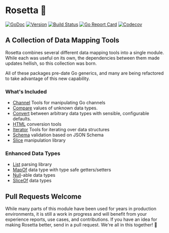 # Rosetta 🌹

[![GoDoc](https://img.shields.io/badge/go-documentation-blue.svg?style=flat-square)](http://pkg.go.dev/github.com/benpate/rosetta)
[![Version](https://img.shields.io/github/v/release/benpate/rosetta?include_prereleases&style=flat-square&color=brightgreen)](https://github.com/benpate/rosetta/releases)
[![Build Status](https://img.shields.io/github/actions/workflow/status/benpate/rosetta/go.yml?branch=main&style=flat-square)](https://github.com/benpate/rosetta/actions/workflows/go.yml)
[![Go Report Card](https://goreportcard.com/badge/github.com/benpate/rosetta?style=flat-square)](https://goreportcard.com/report/github.com/benpate/rosetta)
[![Codecov](https://img.shields.io/codecov/c/github/benpate/rosetta.svg?style=flat-square)](https://codecov.io/gh/benpate/rosetta)

## A Collection of Data Mapping Tools

Rosetta combines several different data mapping tools into a single module.  While each was useful on its own, the dependencies between them made updates hellish, so this collection was born.  

All of these packages pre-date Go generics, and many are being refactored to take advantage of this new capability.

### What's Included

* [Channel](https://github.com/benpate/rosetta/tree/main/channel) Tools for manipulating Go channels
* [Compare](https://github.com/benpate/rosetta/tree/main/compare) values of unknown data types.
* [Convert](https://github.com/benpate/rosetta/tree/main/convert) between arbitrary data types with sensible, configurable defaults.
* [HTML](https://github.com/benpate/rosetta/tree/main/html) conversion tools
* [Iterator](https://github.com/benpate/rosetta/tree/main/iterator) Tools for iterating over data structures
* [Schema](schema) validation based on JSON Schema
* [Slice](slice) manipulation library

### Enhanced Data Types

* [List](https://github.com/benpate/rosetta/tree/main/list) parsing library
* [MapOf](https://github.com/benpate/rosetta/tree/main/mapof) data type with type safe getters/setters
* [Null](https://github.com/benpate/rosetta/tree/main/null)-able data types
* [SliceOf](https://github.com/benpate/rosetta/tree/main/sliceof) data types
## Pull Requests Welcome

While many parts of this module have been used for years in production environments, it is still a work in progress and will benefit from your experience reports, use cases, and contributions.  If you have an idea for making Rosetta better, send in a pull request.  We're all in this together! 🌹
